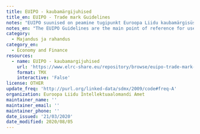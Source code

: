 ```yaml
---
title: EUIPO - kaubamärgijuhised
title_en: EUIPO - Trade mark Guidelines
notes: "EUIPO suunised on peamine tugipunkt Euroopa Liidu kaubamärgisüsteemi kasutajatele ja professionaalsetele nõustajatele.\r\n\r\nSisaldavad üldisi juhiseid, mida tuleb kohandada vastavalt juhtumi iseärasustele. Need ei ole seadusandlikud tekstid ja seetõttu ei ole nad siduvad.\r\n\r\n52 MS Word-vormingus dokumendi kogumik, mis on koostatud inglise keeles ja tõlgitud 22 ELi keelde professionaalsete tõlkide poolt."
notes_en: "The EUIPO Guidelines are the main point of reference for users of the European Union trade mark system and professional advisers.\r\n\r\nThey have been drawn up to reflect our Office practice in the most frequent scenarios. They contain general instructions, which have to be adapted to the particularities of a case. They are not legislative texts and, therefore, they are not binding.\r\n\r\nCollection of 52 documents in MS Word format drafted in English and translated into 22 EU languages by professional translators."
category:
  - Majandus ja rahandus
category_en:
  - Economy and Finance
resources:
  - name: EUIPO - kaubamargijuhised
    url: 'https://www.elrc-share.eu/repository/browse/euipo-trade-mark-guidelines-october-2017-english-estonian-processed/3f70c9bd524b11e9a7e100155d026706b8f70f7078b84cb1828a9b0153178c15/'
    format: TMX
    interactive: 'False'
license: OTHER
update_freq: 'http://purl.org/linked-data/sdmx/2009/code#freq-A'
organization: Euroopa Liidu Intellektuaalomandi Amet
maintainer_name: ''
maintainer_email: ''
maintainer_phone: ''
date_issued: '21/03/2020'
date_modified: 2020/08/05
---
```

